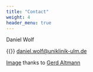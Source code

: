 ```yaml
---
title: "Contact"
weight: 4
header_menu: true
---
```

Daniel Wolf

{{<icon class="fa fa-envelope">}}&nbsp;[daniel.wolf@uniklinik-ulm.de](mailto:daniel.wolf@uniklinik-ulm.de)

[Image](https://pixabay.com/illustrations/artificial-intelligence-brain-think-3382507/) thanks to [Gerd Altmann](https://pixabay.com/users/geralt-9301/)
